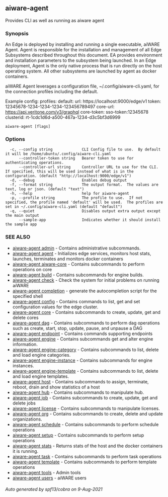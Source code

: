 ## aiware-agent

Provides CLI as well as running as aiware agent

### Synopsis

An Edge is deployed by installing and running a single executable, aiWARE Agent.  Agent is responsible
for the installation and management of all Edge Subsystems described throughout this document.
EA provides environment and installation parameters to the subsystem being launched.
In an Edge deployment, Agent is the only native process that is run directly on the host operating system.
All other subsystems are launched by agent as docker containers.


aiWARE Agent leverages a configuration file, ~/.config/aiware-cli.yaml,  for the connection profiles including the default.

Example config:
profiles:
   default:
      url: https://localhost:9000/edge/v1
      token: 12345678-1234-1234-1234-123456789497
      core-url: https://api.veritone.com/v3/graphql
      core-token: sso-token:12345678
      clusterid: rt-1cdc1d6d-a500-467a-1234-d3c5bf3d6999


```
aiware-agent [flags]
```

### Options

```
  -c, --config string             CLI Config file to use.  By default it will be /home/ubuntu/.config/aiware-cli.yaml
      --controller-token string   Bearer token to use for authenticating operations.
      --controller-url string     Controller URL to use for the CLI.  If specified, this will be used instead of what is in the configuration. (default "http://localhost:9000/edge/v1")
  -d, --debug                     Enables debug output
  -f, --format string             The output format.  The values are text, log or json. (default "text")
  -h, --help                      help for aiware-agent
  -p, --profile string            The profile to use.  If not specified, the profile named 'default' will be used.  The profiles are set in ~/.config/aiware-cli.yaml (default "default")
  -q, --quiet                     Disables output extra output except the main output
      --sample-app                Indicates whether it should install the sample app
```

### SEE ALSO

* [aiware-agent admin](/cli/aiware-agent_admin.md)	 - Contains administrative subcommands.
* [aiware-agent agent](/cli/aiware-agent_agent.md)	 - Initializes edge services, monitors host stats, launches, terminates and monitors docker containers
* [aiware-agent aiware-core](/cli/aiware-agent_aiware-core.md)	 - Contains subcommands to perform operations on core
* [aiware-agent build](/cli/aiware-agent_build.md)	 - Contains subcommands for engine builds.
* [aiware-agent check](/cli/aiware-agent_check.md)	 - Check the system for initial problems on running aiWARE
* [aiware-agent completion](/cli/aiware-agent_completion.md)	 - generate the autocompletion script for the specified shell
* [aiware-agent config](/cli/aiware-agent_config.md)	 - Contains commands to list, get and set configuration values for the edge cluster.
* [aiware-agent core](/cli/aiware-agent_core.md)	 - Contains subcommands to create, update, get and delete cores
* [aiware-agent dag](/cli/aiware-agent_dag.md)	 - Contains subcommands to perform dag operations such as create, start, stop, update, pause, and unpause a DAG
* [aiware-agent endpoint](/cli/aiware-agent_endpoint.md)	 - Contains commands supporting endpoints
* [aiware-agent engine](/cli/aiware-agent_engine.md)	 - Contains subcommands get and alter engine information.
* [aiware-agent engine-category](/cli/aiware-agent_engine-category.md)	 - Contains subcommands to list, delete and load engine categories.
* [aiware-agent engine-instance](/cli/aiware-agent_engine-instance.md)	 - Contains subcommands for engine instances.
* [aiware-agent engine-template](/cli/aiware-agent_engine-template.md)	 - Contains subcommands to list, delete and load engine templates.
* [aiware-agent host](/cli/aiware-agent_host.md)	 - Contains subcommands to assign, terminate, reboot, drain and show statistics of a host
* [aiware-agent hub](/cli/aiware-agent_hub.md)	 - Contains subcommands to manipulate hub.
* [aiware-agent job](/cli/aiware-agent_job.md)	 - Contains subcommands to create, update, get and delete jobs
* [aiware-agent license](/cli/aiware-agent_license.md)	 - Contains subcommands to manipulate licenses.
* [aiware-agent org](/cli/aiware-agent_org.md)	 - Contains subcommands to create, delete and update organizations.
* [aiware-agent schedule](/cli/aiware-agent_schedule.md)	 - Contains subcommands to perform schedule operations
* [aiware-agent setup](/cli/aiware-agent_setup.md)	 - Contains subcommands to perform setup operations
* [aiware-agent stats](/cli/aiware-agent_stats.md)	 - Returns stats of the host and the docker containers it is running.
* [aiware-agent task](/cli/aiware-agent_task.md)	 - Contains subcommands to perform task operations
* [aiware-agent template](/cli/aiware-agent_template.md)	 - Contains subcommands to perform template operations
* [aiware-agent tools](/cli/aiware-agent_tools.md)	 - Admin tools
* [aiware-agent users](/cli/aiware-agent_users.md)	 - aiWARE users

###### Auto generated by spf13/cobra on 9-Aug-2021

